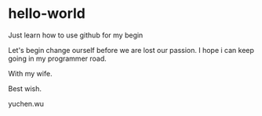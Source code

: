 # hello-world
Just learn how to use github for my begin

Let's begin change ourself before we are lost our passion.
I hope i can keep going in my programmer road.

With my wife.

Best wish.

yuchen.wu
